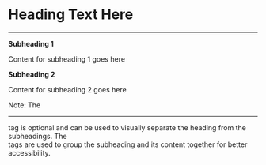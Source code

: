 <h1 class="some-class">Heading Text Here</h1>
<hr>
<div>
  <b class="some-class">Subheading 1</b>
  <p>Content for subheading 1 goes here</p>
</div>
<div>
  <b class="some-class">Subheading 2</b>
  <p>Content for subheading 2 goes here</p>
</div> 

Note: The <hr> tag is optional and can be used to visually separate the heading from the subheadings. The <div> tags are used to group the subheading and its content together for better accessibility.